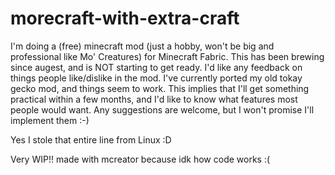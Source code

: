 # morecraft-with-extra-craft
   I'm doing a (free) minecraft mod (just a hobby, won't be big and professional like Mo' Creatures) for Minecraft Fabric.  This has been brewing since augest, and is NOT starting to get ready.  I'd like any feedback on things people like/dislike in the mod.   I've currently ported my old tokay gecko mod, and things seem to work. This implies that I'll get something practical within a few months, and I'd like to know what features most people would want.  Any suggestions are welcome, but I won't promise I'll implement them :-)

Yes I stole that entire line from Linux :D

Very WIP!! made with mcreator because idk how code works :(
